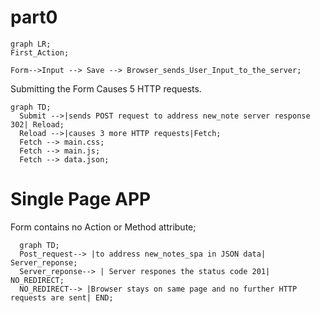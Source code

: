 # part0
```mermaid
graph LR;
First_Action;

Form-->Input --> Save --> Browser_sends_User_Input_to_the_server;
```
Submitting the Form Causes 5 HTTP requests.

```mermaid
graph TD;
  Submit -->|sends POST request to address new_note server response 302| Reload;
  Reload -->|causes 3 more HTTP requests|Fetch;
  Fetch --> main.css;
  Fetch --> main.js;
  Fetch --> data.json;
```
# Single Page APP

  Form contains no Action or Method attribute;
```mermaid
  graph TD;
  Post_request--> |to address new_notes_spa in JSON data| Server_reponse;
  Server_reponse--> | Server respones the status code 201| NO_REDIRECT;
  NO_REDIRECT--> |Browser stays on same page and no further HTTP requests are sent| END;

```
